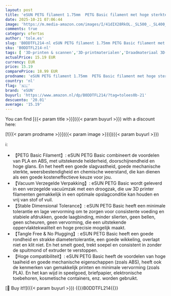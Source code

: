 ```yaml
---
layout: post
title: 'eSUN PETG filament 1.75mm  PETG Basic filament met hoge sterktegraad  1KG spoel  2.2 LBS  3D print filament voor 3D printers  Zwart  1KG '
date: 2025-10-21 07:06:44
image: 'https://m.media-amazon.com/images/I/41dIX28RkOL._SL500_._SL400_.jpg'
comments: true
category: ofertas
author: 'tole.es'
slug: 'B0DDTFL214-nl eSUN PETG filament 1.75mm PETG Basic filament met hoge...'
sku: 'B0DDTFL214-nl'
tags: [ '3D-printen & scannen','3D-printmaterialen','Draadmateriaal 3D-printers','Zakelijk, industrie & wetenschap','esun','🇳🇱', ]
actualPrice: 15.19 EUR
currency: EUR
price: 15.19
comparePrice: 18.99 EUR
prodname: 'eSUN PETG filament 1.75mm  PETG Basic filament met hoge sterktegraad  1KG spoel  2.2 LBS  3D print filament voor 3D printers  Zwart  1KG '
country: 'nl'
flag: '🇳🇱'
brand: 'eSUN'
buyurl: 'https://www.amazon.nl/dp/B0DDTFL214/?tag=tolees0b-21'
descuento: '20.01'
average: '15.19'
---
```


You can find [{{< param title >}}]({{< param buyurl >}}) with a discount here:

[![{{< param prodname >}}]({{< param image >}})]({{< param buyurl >}})

ℹ️:

- 【PETG Basic Filament】: eSUN PETG Basic combineert de voordelen van PLA en ABS, met uitstekende helderheid, doorschijnendheid en hoge glans. En het heeft een goede slagvastheid, goede mechanische sterkte, weersbestendigheid en chemische weerstand, die kan dienen als een goede kosteneffectieve keuze voor jou.
- 【Vacuum Verzegelde Verpakking】: eSUN PETG Basic wordt geleverd in een verzegelde vacuümzak met een droogzak, die uw 3D printer filamenten gemakkelijk in een optimale opslagconditie kan houden en vrij van stof of vuil.
- 【Stable Dimensional Tolerance】: eSUN PETG Basic heeft een minimale tolerantie en lage vervorming om te zorgen voor consistente voeding en stabiele afdrukken, goede laagbinding, minder slierten, geen bellen, geen scheuren, geen vervorming, die een uitstekende oppervlaktekwaliteit en hoge precisie mogelijk maakt.
- 【Tangle Free & No Plugging】: eSUN PETG Basic heeft een goede rondheid en strakke diametertolerantie, een goede wikkeling, overlapt niet en klit niet. En het smelt goed, trekt soepel en consistent in zonder de spuitmond of extruder te verstoppen.
- 【Hoge compatibiliteit】: eSUN PETG Basic heeft de voordelen van hoge taaiheid en goede mechanische eigenschappen (zoals ABS), heeft ook de kenmerken van gemakkelijk printen en minimale vervorming (zoals PLA). En het kan wijd in speelgoed, briefpapier, elektronische toebehoren, kosmetische containers, enz. worden gebruikt.

[🛒 Buy it!!]({{< param buyurl >}})
{{<world>}}B0DDTFL214{{</world>}}
